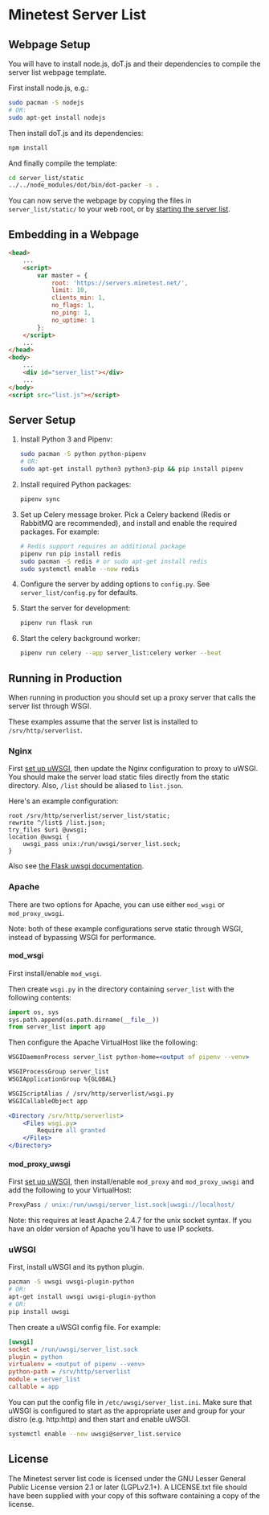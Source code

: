 Minetest Server List
====================

Webpage Setup
---

You will have to install node.js, doT.js and their dependencies to compile the server list webpage template.

First install node.js, e.g.:

```sh
sudo pacman -S nodejs
# OR:
sudo apt-get install nodejs
```

Then install doT.js and its dependencies:

```sh
npm install
```

And finally compile the template:

```sh
cd server_list/static
../../node_modules/dot/bin/dot-packer -s .
```

You can now serve the webpage by copying the files in `server_list/static/` to your web root, or by [starting the server list](#server-setup).

Embedding in a Webpage
---

```html
<head>
	...
	<script>
		var master = {
			root: 'https://servers.minetest.net/',
			limit: 10,
			clients_min: 1,
			no_flags: 1,
			no_ping: 1,
			no_uptime: 1
		};
	</script>
	...
</head>
<body>
	...
	<div id="server_list"></div>
	...
</body>
<script src="list.js"></script>
```

Server Setup
---

 1. Install Python 3 and Pipenv:

    ```sh
    sudo pacman -S python python-pipenv
    # OR:
    sudo apt-get install python3 python3-pip && pip install pipenv
    ```

 2. Install required Python packages:

    ```sh
    pipenv sync
    ```

 3. Set up Celery message broker.  Pick a Celery backend (Redis or RabbitMQ are recommended), and install and enable the required packages.  For example:

    ```sh
    # Redis support requires an additional package
    pipenv run pip install redis
    sudo pacman -S redis # or sudo apt-get install redis
    sudo systemctl enable --now redis
    ```

 4. Configure the server by adding options to `config.py`.
    See `server_list/config.py` for defaults.

 5. Start the server for development:

    ```sh
    pipenv run flask run
    ```

 6. Start the celery background worker:

    ```sh
    pipenv run celery --app server_list:celery worker --beat
    ```

Running in Production
---

When running in production you should set up a proxy server that calls the server list through WSGI.

These examples assume that the server list is installed to `/srv/http/serverlist`.

### Nginx

First [set up uWSGI](#uwsgi), then update the Nginx configuration to proxy to uWSGI.  You should make the server load static files directly from the static directory.  Also, `/list` should be aliased to `list.json`.

Here's an example configuration:

```nginx
root /srv/http/serverlist/server_list/static;
rewrite ^/list$ /list.json;
try_files $uri @uwsgi;
location @uwsgi {
	uwsgi_pass unix:/run/uwsgi/server_list.sock;
}
```

Also see [the Flask uwsgi documentation](https://flask.palletsprojects.com/en/2.0.x/deploying/uwsgi/).

### Apache

There are two options for Apache, you can use either `mod_wsgi` or `mod_proxy_uwsgi`.

Note: both of these example configurations serve static through WSGI, instead of bypassing WSGI for performance.

#### mod_wsgi

First install/enable `mod_wsgi`.

Then create `wsgi.py` in the directory containing `server_list` with the following contents:

```py
import os, sys
sys.path.append(os.path.dirname(__file__))
from server_list import app
```

Then configure the Apache VirtualHost like the following:

```apache
WSGIDaemonProcess server_list python-home=<output of pipenv --venv>

WSGIProcessGroup server_list
WSGIApplicationGroup %{GLOBAL}

WSGIScriptAlias / /srv/http/serverlist/wsgi.py
WSGICallableObject app

<Directory /srv/http/serverlist>
	<Files wsgi.py>
		Require all granted
	</Files>
</Directory>
```

#### mod_proxy_uwsgi

First [set up uWSGI](#uwsgi), then install/enable `mod_proxy` and `mod_proxy_uwsgi` and add the following to your VirtualHost:

```apache
ProxyPass / unix:/run/uwsgi/server_list.sock|uwsgi://localhost/
```

Note: this requires at least Apache 2.4.7 for the unix socket syntax.  If you have an older version of Apache you'll have to use IP sockets.

### uWSGI

First, install uWSGI and its python plugin.

```sh
pacman -S uwsgi uwsgi-plugin-python
# OR:
apt-get install uwsgi uwsgi-plugin-python
# OR:
pip install uwsgi
```

Then create a uWSGI config file.  For example:

```ini
[uwsgi]
socket = /run/uwsgi/server_list.sock
plugin = python
virtualenv = <output of pipenv --venv>
python-path = /srv/http/serverlist
module = server_list
callable = app
```

You can put the config file in `/etc/uwsgi/server_list.ini`.  Make sure that uWSGI is configured to start as the appropriate user and group for your distro (e.g. http:http) and then start and enable uWSGI.

```sh
systemctl enable --now uwsgi@server_list.service
```

License
---

The Minetest server list code is licensed under the GNU Lesser General Public
License version 2.1 or later (LGPLv2.1+).  A LICENSE.txt file should have been
supplied with your copy of this software containing a copy of the license.
